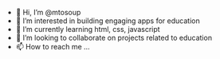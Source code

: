 - 👋 Hi, I’m @mtosoup
- 👀 I’m interested in building engaging apps for education
- 🌱 I’m currently learning html, css, javascript
- 💞️ I’m looking to collaborate on projects related to education
- 📫 How to reach me ...

<!---
mtosoup/mtosoup is a ✨ special ✨ repository because its `README.md` (this file) appears on your GitHub profile.
You can click the Preview link to take a look at your changes.
--->
